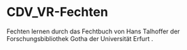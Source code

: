 # CDV_VR-Fechten
Fechten lernen durch das Fechtbuch von Hans Talhoffer der Forschungsbibliothek Gotha der Universität Erfurt .
